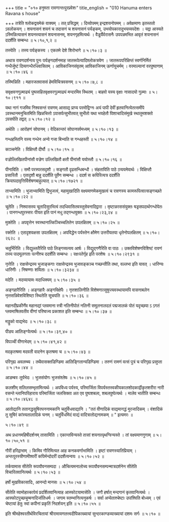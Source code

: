 +++
title = "०१० हनुमता रावणान्तःपुरप्रवेशः"
title_english = "010 Hanuma enters Ravana s house"

+++
तत्रेति श्लोकद्वयमेकं वाक्यम् । तत् प्रसिद्धम् । दिव्योपमम् इन्द्रशयनोपमम् । अवेक्षमाणः इतस्ततो ऽवलोकयन् । शयनासनं शयनं च तदासनं च शयनासनं पर्यङ्कम्, उभयोपकारादुभयव्यपदेशः । यद्वा आस्यते ऽस्मिन्नित्यासनं शयनस्यासनं शयनासनम्, शयनगृहमित्यर्थः । वैडूर्यैर्वरासनैः उपपन्नमभित आवृतं शयनासनं ददर्शेति सम्बन्धः  ॥  ५।१०,१,२  ॥   

  

तस्येति । तस्य पर्यङ्कस्य । एकतमे देशे शिरोभागे  ॥  ५।१०।३  ॥   

  

अथात्र रावणदर्शनाय पुनः पर्यङ्गदर्शनमाह जातरूपेत्यादिश्लोकत्रयेण । जातरूपपरिक्षिप्तं स्वर्णनिर्मितं गन्धैर्जुष्टं दिव्यगन्धैरधिवासितम् । आविकाजिनसंवृतम् आविकाजिनम् ऊर्णायुचर्मम् । वरमाल्यानां वरपुष्पाणाम्  ॥  ५।१०।४६  ॥   

  

तस्मिन्निति । महारजतवाससं हेमविचित्रवसनम्  ॥  ५।१०।७,८  ॥   

  

सवृक्षवनगुल्माढ्यं पुष्पसहितवृक्षवरगुल्माढ्यं मन्दरमिव स्थितम् । बाहवो यस्य वृक्षाः नासादयो गुल्माः  ॥  ५।१०।९११  ॥   

  

यथा नागं गजमिव निश्वसन्तं रावणम् आसाद्य प्राप्य परमोद्विग्नः अयं पापी देवीं हृतवानित्येतत्समीपे ऽवस्थानमनुचितमिति खिन्नचित्तो ऽपासर्पत्सुभीतवत् सुभीतो यथा भयहेतौ पिशाचादिसंमुखे स्थातुमशक्तो ऽपसर्पति तद्वत्  ॥  ५।१०।१२  ॥   

  

अथेति । आरोहणं सोपानम् । वेदिकान्तरं सोपानपर्वमध्यम्  ॥  ५।१०।१३  ॥   

  

गन्धहस्तिनि यस्य गन्धेन अन्ये गजा बिभ्यति स गन्धहस्ती  ॥  ५।१०।१४  ॥   

  

काञ्चनेति । विक्षिप्तौ दीर्घौ  ॥  ५।१०।१५  ॥   

  

वज्रोल्लिखितपीनांसौ वज्रेण उल्लिखितौ क्षतौ पीनांसौ ययोस्तौ  ॥  ५।१०।१६  ॥   

  

पीनाविति । समौ परस्परसदृशौ । सङ्गतौ दृढसन्धिबन्धौ । संहताविति पाठे ऽप्ययमेवार्थः । विक्षिप्तौ प्रसारितौ । एतादृशौ बाहू ददर्शेति पूर्वेण सम्बन्धः । ददर्श स कपिरित्यत्र ददर्शेति क्रियापदावृत्तिर्विशेषणबाहुल्यात्  ॥  ५।१०।१७२१  ॥   

  

ताभ्यामिति । भुजाभ्यामिति द्विभुजत्वं, महामुखादिति वक्ष्यमाणमेकमुखत्वं च रावणस्य कामरूपित्वात्सङ्गच्छते  ॥  ५।१०।२२  ॥   

  

चूतेति । निश्वासस्य चूतादिसुरभित्वं तदधिवासितवस्तुसेवनादिद्वारा । मृष्टान्नरससंयुक्तः षड्रसपदार्थगन्धोपेतः । पानगन्धपुरस्सरः पीयत इति पानं मधु तद्गन्धयुक्तः  ॥  ५।१०।२३,२४  ॥   

  

मुक्तेति । अपवृत्तेन स्वस्थानात्किञ्चिच्चलितेन उपलक्षितम्  ॥  ५।१०।२५  ॥   

  

रक्तेति । एतादृशवक्षसा उपलक्षितम् । अपविद्धेन पर्यस्तेन क्षौमेण उत्तरीयतया धृतेनोपलक्षितम्  ॥  ५।१०।२६२८  ॥   

  

चतुर्भिरिति । विद्युल्लतैरिति पाठे लिङ्गव्यत्यय आर्षः । विद्युद्गणैरिति वा पाठः । उक्तविशेषणविशिष्टं रावणं तस्य पादमूलगताः पत्नीश्च ददर्शेति सम्बन्धः । रक्षःपतेर्गृह इति परशेषः  ॥  ५।१०।२९३१  ॥   

  

नृत्तेति । राक्षसेन्द्रस्य भुजाङ्कगाः राक्षसेन्द्रस्य भुजावङ्कञ्च गच्छन्तीति तथा, वल्लभा इति यावत् । धारिण्यः धारिणीः । निषण्णाः शयिताः  ॥  ५।१०।३२३४  ॥   

  

मदेति । मदव्यायामः मदाधिक्यम्  ॥  ५।१०।३५  ॥   

  

अङ्गहारैरिति । अङ्गहारैः अङ्गविक्षेपैः । नृत्तशालिनीति विशेषणात्सुषुप्त्यवस्थायामपि वासनाबलेन नृत्तसन्निवेशविशिष्टा स्थितेति सूचयति  ॥  ५।१०।३६  ॥   

  

महानदीप्रकीर्णेव महानद्यां प्लवमाना स्त्री नलिनीपोतं नलिनी समूलनालदलं पद्मजालकं पोतं यदृच्छया ऽ ऽगतं प्लवमाश्रितवतीव वीणां परिष्वज्य प्रकाशत इति सम्बन्धः  ॥  ५।१०।३७  ॥   

  

मड्डुको वाद्यभेदः  ॥  ५।१०।३८  ॥   

  

पीड्य आलिङ्ग्येत्यर्थः  ॥  ५।१०।३९,४०  ॥   

  

विपञ्चीं वीणाभेदम्  ॥  ५।१०।४१,४२  ॥   

  

मदकृतश्रमा मदवती वादनेन कृतश्रमा च  ॥  ५।१०।४३  ॥   

  

परिगृह्य अवलम्ब्य । तथैवासक्तडिण्डिमा आलिङ्गितान्यडिण्डिमा । तरुणं रामणं वत्सं पुत्रं च परिगृह्य प्रसुप्ता  ॥  ५।१०।४४  ॥   

  

आडम्बरः तूर्यभेदः । भुजसंयोगः भुजसंश्लेषः  ॥  ५।१०।४५  ॥   

  

कलशीम् सलिलसम्भृतामित्यर्थः । अपविध्य पर्यस्य, परिमार्जिता विपर्यस्तस्वकीयकालशोदकार्द्रीकृतशरीरा नारी वसन्ते म्लानिपरिहाराय परिमार्जिता जलसिक्ता अत एव पुष्पशबला, शबलपुष्पेत्यर्थः । मालेव भातीति सम्बन्धः  ॥  ५।१०।४६४८  ॥   

  

आतोद्यानि ततानद्धसुषिरघननामकानि चतुर्विधवाद्यानि । "ततं वीणादिकं वाद्यमानद्धं मुरजादिकम् । वंशादिकं तु सुषिरं कांस्यतालादिकं घनम् । चतुर्विधमिदं वाद्यं वादित्रातोद्यनामकम्  ॥ " इत्यमरः  ॥   

५।१०।४९  ॥   

अथ प्रधानमहिषीदर्शनम् तासामिति । एकान्तविन्यस्ते तासां शयनात्पृथग्विन्यस्ते । तां वक्ष्यमाणगुणाम्  ॥  ५।१०।५०,५१  ॥   

  

गौरीं हरिद्राभाम् । किमिव गौरिमित्यत आह कनकवर्णाभामिति । इष्टां रावणस्यातिप्रियाम् । अन्तःपुरस्त्रीणामीश्वरीं कपिर्मन्दोदरीं ददर्शेत्यन्वयः  ॥  ५।१०।५२  ॥   

  

तर्कयामास सीतेति रूपयौवनसम्पदा । औचित्यमनालोच्य रूपयौवनसम्पन्मात्रदर्शनेन सीतेति विचारितवानित्यर्थः  ॥  ५।१०।५३  ॥   

  

हर्षो मुखविकासादिः, आनन्दो मानसः  ॥  ५।१०।५४  ॥   

  

सीतेति व्यामोहात्कापेयं प्रदर्शितवानित्याह आस्फोटयामासेति । जगौ हर्षात् मन्दगानं कृतवानित्यर्थः । आस्फोटपुच्छचुम्बनादिर्जातिधर्मः । जगाम स्तम्भानित्यनुकर्षः । सर्वा अप्येताश्चेष्टाः उपांश्विति बोध्यम् । एवं चेष्टायां हेतुः स्वां कपीनां प्रकृतिं निदर्शयन् इति  ॥  ५।१०।५५  ॥   

  

इति श्रीमहेश्वरतीर्थविरचितायां श्रीरामायणतत्त्वदीपिकाख्यायां सुन्दरकाण्डव्याख्यायां दशमः सर्गः  ॥  ५।१०  ॥   

  

